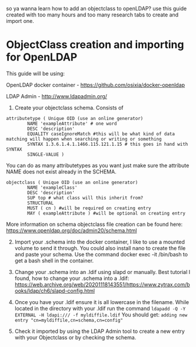 so ya wanna learn how to add an objectclass to openLDAP? 
use this guide created with too many hours and too many research tabs to create and import one.

# ObjectClass creation and importing for OpenLDAP

This guide will be using:

OpenLDAP docker container - https://github.com/osixia/docker-openldap

LDAP Admin - http://www.ldapadmin.org/


1. Create your objectclass schema. Consists of 
```
attributetype ( Unique OID (use an online generator) 
        NAME 'exampleAttribute' # one word
        DESC 'description'
        EQUALITY caseIgnoreMatch #this will be what kind of data matching will happen when searching or writing or something
        SYNTAX 1.3.6.1.4.1.1466.115.121.1.15 # this goes in hand with SYNTAX 
        SINGLE-VALUE )
```
You can do as many attributetypes as you want just make sure the attribute NAME does not exist already in the SCHEMA.
```
objectclass ( Unique OID (use an online generator) 
        NAME 'exampleClass'
        DESC 'description'
        SUP top # what class will this inherit from?
        STRUCTURAL
		MUST ( cn ) #will be required on creating entry
		MAY ( exampleAttribute ) #will be optional on creating entry
```

More information on schema objectclass file creation can be found here: https://www.openldap.org/doc/admin20/schema.html
		
		
2. Import your .schema into the docker container, I like to use a mounted volume to send it through. You could also install nano to create the file and paste your schema.
Use the command docker exec -it <container name> /bin/bash to get a bash shell in the container.

3. Change your .schema into an .ldif using slapd or manually.
	Best tutorial I found, how to change your .schema into a .ldif: https://web.archive.org/web/20201118143551/https://www.zytrax.com/books/ldap/ch6/slapd-config.html

4. Once you have your .ldif ensure it is all lowercase in the filename.
	While located in the directory with your .ldif run the command `ldapadd -Q -Y EXTERNAL -H ldapi:/// -f myldiffile.ldif`
	You should get: `adding new entry "cn=myldiffile,cn=schema,cn=config"`
	
5. Check it imported by using the LDAP Admin tool to create a new entry with your Objectclass or by checking the schema.

